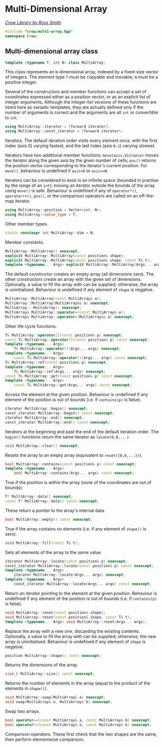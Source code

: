 # Multi-Dimensional Array

_[Crow Library by Ross Smith](index.html)_

```c++
#include "crow/multi-array.hpp"
namespace Crow;
```

## Multi-dimensional array class

```c++
template <typename T, int N> class MultiArray;
```

This class represents an `N`-dimensional array, indexed by a fixed-size vector
of integers. The element type `T` must be copyable and movable; `N` must be a
positive integer.

Several of the constructors and member functions can accept a set of
coordinates expressed either as a position vector, or as an explicit list of
integer arguments, Although the integer-list versions of these functions are
listed here as variadic templates, they are actually defined only if the
number of arguments is correct and the arguments are all `int` or convertible
to `int`.

```c++
using MultiArray::iterator = [forward iterator];
using MultiArray::const_iterator = [forward iterator];
```

Iterators. The default iteration order visits every element once, with the
first index (axis 0) varying fastest, and the last index (axis `N-1`) varying
slowest.

Iterators have two additional member functions: `move(axis,distance)` moves
the iterator along the given axis by the given number of cells; `pos()`
returns the position vector corresponding to the iterator's current position.
For `move()`, behaviour is undefined if `axis<0` or `axis>=N`.

Iterators can be considered to exist in an infinite space (bounded in practise
by the range of an `int`); moving an iterator outside the bounds of the array
using `move()` is safe. Behaviour is undefined if any of `operator*()`,
`operator++()`, `pos()`, or the comparison operators are called on an
off-the-map iterator.

```c++
using MultiArray::position = Vector<int, N>;
using MultiArray::value_type = T;
```

Other member types.

```c++
static constexpr int MultiArray::dim = N;
```

Member constants.

```c++
MultiArray::MultiArray() noexcept;
explicit MultiArray::MultiArray(const position& shape);
explicit MultiArray::MultiArray(const position& shape, const T& t);
template <typename... Args> explicit MultiArray::MultiArray(Args... args);
```

The default constructor creates an empty array (all dimensions zero). The
other constructors create an array with the given set of dimensions.
Optionally, a value to fill the array with can be supplied; otherwise, the
array is uninitialised. Behaviour is undefined if any element of `shape` is
negative.

```c++
MultiArray::MultiArray(const MultiArray& a);
MultiArray::MultiArray(MultiArray&& a) noexcept;
MultiArray::~MultiArray() noexcept;
MultiArray& MultiArray::operator=(const MultiArray& a);
MultiArray& MultiArray::operator=(MultiArray&& a) noexcept;
```

Other life cycle functions.

```c++
T& MultiArray::operator[](const position& p) noexcept;
const T& MultiArray::operator[](const position& p) const noexcept;
template <typename... Args>
    T& MultiArray::operator()(Args... args) noexcept;
template <typename... Args>
    const T& MultiArray::operator()(Args... args) const noexcept;
T& MultiArray::ref(const position& p) noexcept;
template <typename... Args>
    T& MultiArray::ref(Args... args) noexcept;
const T& MultiArray::get(const position& p) const noexcept;
template <typename... Args>
    const T& MultiArray::get(Args... args) const noexcept;
```

Access the element at the given position. Behaviour is undefined if any
element of the position is out of bounds (i.e. if `contains(p)` is false).

```c++
iterator MultiArray::begin() noexcept;
const_iterator MultiArray::begin() const noexcept;
iterator MultiArray::end() noexcept;
const_iterator MultiArray::end() const noexcept;
```

Iterators at the beginning and past the end of the default iteration order.
The `begin()` functions return the same iterator as `locate(0,0,...)`.

```c++
void MultiArray::clear() noexcept;
```

Resets the array to an empty array (equivalent to `reset({0,0,...})`).

```c++
bool MultiArray::contains(const position& p) const noexcept;
template <typename... Args>
    bool MultiArray::contains(Args... args) const noexcept;
```

True if the position is within the array (none of the coordinates are out of
bounds).

```c++
T* MultiArray::data() noexcept;
const T* MultiArray::data() const noexcept;
```

These return a pointer to the array's internal data.

```c++
bool MultiArray::empty() const noexcept;
```

True if the array contains no elements (i.e. if any element of `shape()` is
zero).

```c++
void MultiArray::fill(const T& t);
```

Sets all elements of the array to the same value.

```c++
iterator MultiArray::locate(const position& p) noexcept;
const_iterator MultiArray::locate(const position& p) const noexcept;
template <typename... Args>
    iterator MultiArray::locate(Args... args) noexcept;
template <typename... Args>
    const_iterator MultiArray::locate(Args... args) const noexcept;
```

Return an iterator pointing to the element at the given position. Behaviour is
undefined if any element of the position is out of bounds (i.e. if
`contains(p)` is false).

```c++
void MultiArray::reset(const position& shape);
void MultiArray::reset(const position& shape, const T& t);
template <typename... Args> void MultiArray::reset(Args... args);
```

Replace the array with a new one, discarding the existing contents.
Optionally, a value to fill the array with can be supplied; otherwise, the new
array is uninitialised. Behaviour is undefined if any element of `shape` is
negative.

```c++
position MultiArray::shape() const noexcept;
```

Returns the dimensions of the array.

```c++
size_t MultiArray::size() const noexcept;
```

Returns the number of elements in the array (equal to the product of the
elements in `shape()`).

```c++
void MultiArray::swap(MultiArray& a) noexcept;
void swap(MultiArray& a, MultiArray& b) noexcept;
```

Swap two arrays.

```c++
bool operator==(const MultiArray& a, const MultiArray& b) noexcept;
bool operator!=(const MultiArray& a, const MultiArray& b) noexcept;
```

Comparison operators. These first check that the two shapes are the same, then
perform elementwise comparison.
